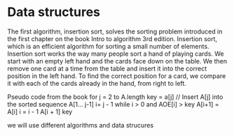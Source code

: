 # Data structures
The first algorithm, insertion sort, solves the sorting problem introduced in the first chapter on the book Intro to algorithm 3rd edition.
Insertion sort, which is an efficient algorithm for sorting a small
number of elements. Insertion sort works the way many people sort a hand of
playing cards. We start with an empty left hand and the cards face down on the
table. We then remove one card at a time from the table and insert it into the
correct position in the left hand. To find the correct position for a card, we compare
it with each of the cards already in the hand, from right to left.


Pseudo code from the book
for j = 2 to A.length
key = a[j]
// Insert A[j] into the sorted sequence A[1... j-1]
i= j - 1
while i > 0 and AOE[i] > key
  A[i+1] = A[i]
  i = i - 1
A[i + 1] key

we will use different algorithms and data strucures
